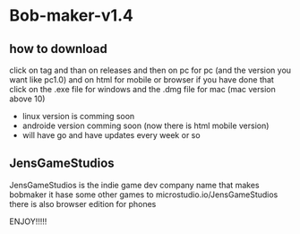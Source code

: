 # Bob-maker-v1.4

## how to download
click on tag and than on releases and then on pc for pc (and the version you want like pc1.0)
and on html for mobile or browser
if you have done that click on the .exe file for windows and the .dmg file for mac (mac version above 10)
- linux version is comming soon
- androide version comming soon (now there is html mobile version)
- will have go and have updates every week or so

## JensGameStudios
JensGameStudios is the indie game dev company name that makes bobmaker
it hase some other games to
microstudio.io/JensGameStudios
there is also browser edition for phones

ENJOY!!!!!

